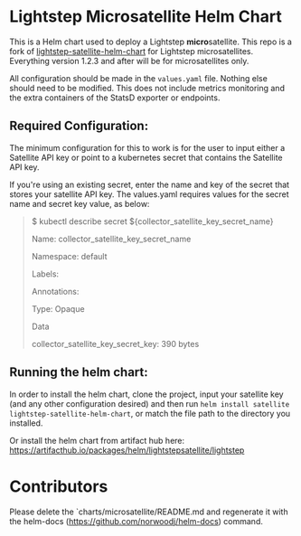 # Lightstep Microsatellite Helm Chart

This is a Helm chart used to deploy a Lightstep **micro**satellite. This repo is a fork of [lightstep-satellite-helm-chart](https://github.com/lightstep/lightstep-satellite-helm-chart/) for Lightstep microsatellites. Everything version 1.2.3 and after will be for microsatellites only.

All configuration should be made in the `values.yaml` file.  Nothing else should need to be modified.  This does not include metrics monitoring and the extra containers of the StatsD exporter or endpoints.

## Required Configuration:

The minimum configuration for this to work is for the user to input either a Satellite API key or point to a kubernetes secret that contains the Satellite API key.

If you're using an existing secret, enter the name and key of the secret that stores your satellite API key.  The values.yaml requires values for the secret name and secret key value, as below:

 > $ kubectl describe secret ${collector_satellite_key_secret_name}
 >
 > Name:         collector_satellite_key_secret_name
 >
 > Namespace:    default
 >
 > Labels:       <none>
 >
 > Annotations:  <none>
 >
 > Type:  Opaque
 >
 > Data
 > 
 > collector_satellite_key_secret_key:  390 bytes


## Running the helm chart:

In order to install the helm chart, clone the project, input your satellite key (and any other configuration desired) and then run  `helm install satellite lightstep-satellite-helm-chart`, or match the file path to the directory you installed.

Or install the helm chart from artifact hub here: https://artifacthub.io/packages/helm/lightstepsatellite/lightstep

# Contributors

Please delete the `charts/microsatellite/README.md and regenerate it with the helm-docs (https://github.com/norwoodj/helm-docs) command.
